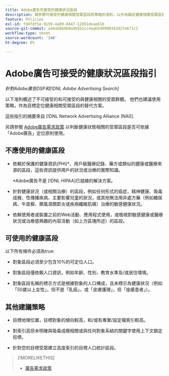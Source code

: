 ```yaml
---
title: Adobe廣告可接受的健康狀況區段
description: 請參閱可接受的健康相關受眾區段和策略的准則，以作為鎖定健康相關受眾區段的替代方案。
feature: Policies
exl-id: fd4fdf5e-9159-4a89-8447-12051deae61b
source-git-commit: ad4ab8b9b0a4b5b1cc4aab540900363d2fe671c2
workflow-type: tm+mt
source-wordcount: '348'
ht-degree: 0%

---
```


# Adobe廣告可接受的健康狀況區段指引

*針對Adobe廣告DSP和[!DNL Adobe Advertising Search]*

以下准則概述了不可接受的和可接受的與健康相關的受眾群體。 他們也建議使用策略，作為目標定位健康相關受眾區段的替代方案。

這些指引的摘要來自 [!DNL Network Advertising Alliance (NAI)].

另請參閱 [Adobe廣告需求政策](/help/policies/ad-requirements-policy.md) 以判斷健康狀態相關的受眾區段是否可依據「Adobe廣告」定位原則使用。

## 不應使用的健康區段

* 依賴於保護的健康資訊(PHI)\*、用戶級醫療記錄、藥方或類似的健康或醫療來源的區段，這些資訊提供用戶的狀況或治療的實際知識。

   \*Adobe廣告不是 [!DNL HIPAA]已就緒的解決方案。

* 針對健康狀況（或相關治療）的區段，例如任何形式的癌症、精神健康、吸毒成癮、性傳播疾病、主要影響兒童的狀況，或其他無法用非處方藥（例如糖尿病、牛皮癬、類風濕關節炎或疾病纖維肌痛）治療的敏感健康狀況。

* 依賴使用者或裝置之前的Web活動、應用程式使用，或檢視對敏感健康或醫療狀況或治療感興趣的內容活動（如上方區塊所述）的區段。

## 可使用的健康區段

以下所有條件必須為true:

* 對象區段必須至少包含10%的可定位人口。

* 對象區段僅依賴人口資訊，例如年齡、性別、教育水準及/或居住環境。

* 對象區段名稱的標示方式是根據對象的人口構成，且未標示為健康狀況（例如「50歲以上女性」，但不是「乳癌」，或「皮膚護理」，但「痤瘡患者」）。

## 其他建議策略

* 目標地理位置，目標對象的傾向較高，和/或有專業/設定檔索引較高。

* 對索引高但未明確與吸毒成癮相關或與任何對象系結的關鍵字使用上下文鎖定目標。

* 針對您的目標受眾建立高度索引的目標人口統計區段。

>[!MORELIKETHIS]
>
>* [廣告需求政策](/help/policies/ad-requirements-policy.md)

